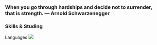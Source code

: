### When you go through hardships and decide not to surrender, that is strength. — Arnold Schwarzenegger

### Skills & Studing
Languages
<img src="https://img.shields.io/badge/Python-#3776AB?style=flat-square&logo=Python&logoColor=white"/>

<!--
**cijang74/cijang74** is a ✨ _special_ ✨ repository because its `README.md` (this file) appears on your GitHub profile.

Here are some ideas to get you started:

- 🔭 I’m currently working on ...
- 🌱 I’m currently learning ...
- 👯 I’m looking to collaborate on ...
- 🤔 I’m looking for help with ...
- 💬 Ask me about ...
- 📫 How to reach me: ...
- 😄 Pronouns: ...
- ⚡ Fun fact: ...
-->
